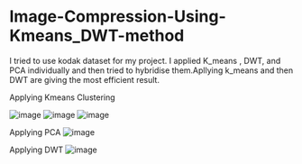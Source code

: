 # Image-Compression-Using-Kmeans_DWT-method
I tried to use kodak dataset for my project.
I applied K_means , DWT, and PCA individually and then tried to hybridise them.Apllying k_means and then DWT are giving the most efficient result.

Applying Kmeans Clustering

![image](https://user-images.githubusercontent.com/64511281/148641913-6cd5aac8-7642-4ef4-8422-86053f137d6c.png)
![image](https://user-images.githubusercontent.com/64511281/148641926-0acabf45-7d6d-46f9-9e7e-be19b3cb33b1.png)
![image](https://user-images.githubusercontent.com/64511281/148641950-185ca9a0-1353-40e0-9a9c-6a21dbd4710b.png)



Applying PCA
![image](https://user-images.githubusercontent.com/64511281/148641989-775038d2-5e0d-4628-84b0-94b0f53c9801.png)

Applying DWT
![image](https://user-images.githubusercontent.com/64511281/148642027-ac4d2810-ceb7-43a1-9c1d-2df69c928fa9.png)

